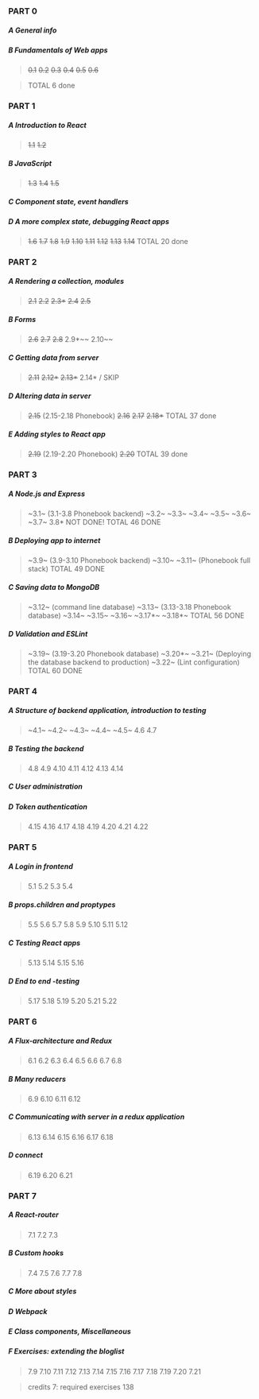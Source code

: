 ### PART 0
##### A General info
##### B Fundamentals of Web apps
>~~0.1~~
>~~0.2~~
>~~0.3~~
>~~0.4~~
>~~0.5~~
>~~0.6~~ 

>TOTAL 6 done 

### PART 1
##### A Introduction to React
>~~1.1~~
>~~1.2~~ 
##### B JavaScript
>~~1.3~~
>~~1.4~~
>~~1.5~~ 
##### C Component state, event handlers
##### D A more complex state, debugging React apps
>~~1.6~~
>~~1.7~~
>~~1.8~~
>~~1.9~~
>~~1.10~~
>~~1.11~~
>~~1.12~~
>~~1.13~~
>~~1.14~~ 
>TOTAL 20 done
### PART 2
##### A Rendering a collection, modules
>~~2.1~~
>~~2.2~~
>~~2.3*~~
>~~2.4~~
>~~2.5~~
##### B Forms
>~~2.6~~
>~~2.7~~
>~~2.8~~
>2.9*~~
>2.10~~
##### C Getting data from server
>~~2.11~~
>~~2.12*~~
>~~2.13*~~
>2.14* / SKIP
##### D Altering data in server
>~~2.15~~ (2.15-2.18 Phonebook)
>~~2.16~~
>~~2.17~~
>~~2.18*~~
>TOTAL 37 done
##### E Adding styles to React app
>~~2.19~~ (2.19-2.20 Phonebook)
>~~2.20~~
>TOTAL 39 done
### PART 3 
##### A Node.js and Express
>~3.1~ (3.1-3.8 Phonebook backend)
>~3.2~
>~3.3~
>~3.4~
>~3.5~
>~3.6~
>~3.7~
>3.8* NOT DONE!
TOTAL 46 DONE
##### B Deploying app to internet
>~3.9~ (3.9-3.10 Phonebook backend) 
>~3.10~
>~3.11~ (Phonebook full stack)
TOTAL 49 DONE
##### C Saving data to MongoDB
>~3.12~ (command line database)
>~3.13~ (3.13-3.18 Phonebook database)
>~3.14~
>~3.15~
>~3.16~
>~3.17*~
>~3.18*~
TOTAL 56 DONE
##### D Validation and ESLint
>~3.19~ (3.19-3.20 Phonebook database)
>~3.20*~
>~3.21~ (Deploying the database backend to production)
>~3.22~ (Lint configuration)
TOTAL 60 DONE
### PART 4
##### A Structure of backend application, introduction to testing
>~4.1~
>~4.2~
>~4.3~
>~4.4~
>~4.5~
>4.6
>4.7
##### B Testing the backend
>4.8
>4.9
>4.10
>4.11
>4.12
>4.13
>4.14
##### C User administration
##### D Token authentication
>4.15
>4.16
>4.17
>4.18
>4.19
>4.20
>4.21
>4.22
### PART 5 
##### A Login in frontend
>5.1
>5.2
>5.3
>5.4
##### B props.children and proptypes
>5.5
>5.6
>5.7
>5.8
>5.9
>5.10
>5.11
>5.12
##### C Testing React apps
>5.13
>5.14
>5.15
>5.16
##### D End to end -testing
>5.17
>5.18
>5.19
>5.20
>5.21
>5.22

### PART 6 
##### A Flux-architecture and Redux
>6.1
>6.2
>6.3
>6.4
>6.5
>6.6
>6.7
>6.8
##### B Many reducers
>6.9
>6.10
>6.11
>6.12
##### C Communicating with server in a redux application 
>6.13
>6.14
>6.15
>6.16
>6.17
>6.18
##### D connect
>6.19
>6.20
>6.21

### PART 7
##### A React-router
>7.1
>7.2
>7.3
##### B Custom hooks
>7.4
>7.5
>7.6
>7.7
>7.8
##### C More about styles
##### D Webpack
##### E Class components, Miscellaneous
##### F Exercises: extending the bloglist
>7.9
>7.10
>7.11
>7.12
>7.13
>7.14
>7.15
>7.16
>7.17
>7.18
>7.19
>7.20
>7.21

>credits 7: required exercises 138